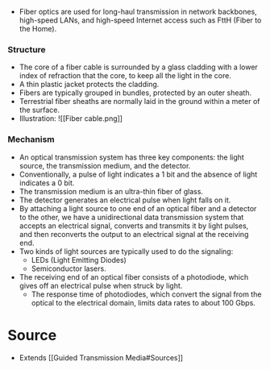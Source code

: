 - Fiber optics are used for long-haul transmission in network backbones, high-speed LANs, and high-speed Internet access such as FttH (Fiber to the Home).

### Structure
- The core of a fiber cable is surrounded by a glass cladding with a lower index of refraction that the core, to keep all the light in the core.
- A thin plastic jacket protects the cladding.
- Fibers are typically grouped in bundles, protected by an outer sheath.
- Terrestrial fiber sheaths are normally laid in the ground within a meter of the surface.
- Illustration: ![[Fiber cable.png]]

### Mechanism
- An optical transmission system has three key components: the light source, the transmission medium, and the detector.
-  Conventionally, a pulse of light indicates a 1 bit and the absence of light indicates a 0 bit.
- The transmission medium is an ultra-thin fiber of glass.
- The detector generates an electrical pulse when light falls on it.
- By attaching a light source to one end of an optical fiber and a detector to the other, we have a unidirectional data transmission system that accepts an electrical signal, converts and transmits it by light pulses, and then reconverts the output to an electrical signal at the receiving end.
- Two kinds of light sources are typically used to do the signaling:
	- LEDs (Light Emitting Diodes)
	- Semiconductor lasers.
- The receiving end of an optical fiber consists of a photodiode, which gives off an electrical pulse when struck by light.
	- The response time of photodiodes, which convert the signal from the optical to the electrical domain, limits data rates to about 100 Gbps.

# Source
- Extends [[Guided Transmission Media#Sources]]